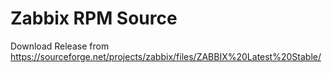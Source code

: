# Zabbix RPM Source

Download Release from <https://sourceforge.net/projects/zabbix/files/ZABBIX%20Latest%20Stable/>

